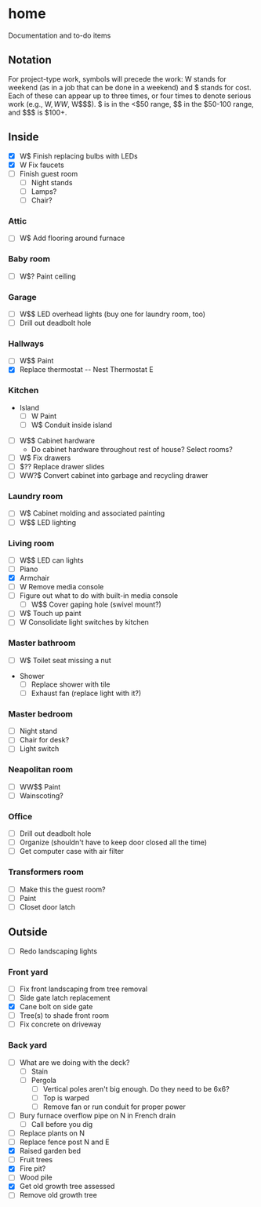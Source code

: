 # home
Documentation and to-do items

## Notation
For project-type work, symbols will precede the work: W stands for weekend (as in a job that can be done in a weekend) and $ stands for cost. Each of these can appear up to three times, or four times to denote serious work (e.g., W$, WW$, W$$$). $ is in the <$50 range, $$ in the $50-100 range, and $$$ is $100+.

## Inside
- [x] W$ Finish replacing bulbs with LEDs
- [x] W Fix faucets
- [ ] Finish guest room
  - [ ] Night stands
  - [ ] Lamps?
  - [ ] Chair?

### Attic
- [ ] W$ Add flooring around furnace

### Baby room
- [ ] W$? Paint ceiling

### Garage
- [ ] W$$ LED overhead lights (buy one for laundry room, too)
- [ ] Drill out deadbolt hole

### Hallways
- [ ] W$$ Paint
- [x] Replace thermostat -- Nest Thermostat E

### Kitchen
- Island
  - [ ] W Paint
  - [ ] W$ Conduit inside island
- [ ] W$$ Cabinet hardware
  - Do cabinet hardware throughout rest of house? Select rooms?
- [ ] W$ Fix drawers
- [ ] $$?$? Replace drawer slides
- [ ] WW?$ Convert cabinet into garbage and recycling drawer

### Laundry room
- [ ] W$ Cabinet molding and associated painting
- [ ] W$$ LED lighting

### Living room
- [ ] W$$ LED can lights
- [ ] Piano
- [x] Armchair
- [ ] W Remove media console
- [ ] Figure out what to do with built-in media console
  - [ ] W$$ Cover gaping hole (swivel mount?)
- [ ] W$ Touch up paint
- [ ] W Consolidate light switches by kitchen

### Master bathroom
- [ ] W$ Toilet seat missing a nut
- Shower
  - [ ] Replace shower with tile
  - [ ] Exhaust fan (replace light with it?)

### Master bedroom
- [ ] Night stand
- [ ] Chair for desk?
- [ ] Light switch

### Neapolitan room
- [ ] WW$$ Paint
- [ ] Wainscoting?

### Office
- [ ] Drill out deadbolt hole
- [ ] Organize (shouldn't have to keep door closed all the time)
- [ ] Get computer case with air filter

### Transformers room
- [ ] Make this the guest room?
- [ ] Paint
- [ ] Closet door latch

## Outside
- [ ] Redo landscaping lights

### Front yard
- [ ] Fix front landscaping from tree removal
- [ ] Side gate latch replacement
- [x] Cane bolt on side gate
- [ ] Tree(s) to shade front room
- [ ] Fix concrete on driveway

### Back yard
- [ ] What are we doing with the deck?
  - [ ] Stain
  - [ ] Pergola
    - [ ] Vertical poles aren't big enough. Do they need to be 6x6?
    - [ ] Top is warped
    - [ ] Remove fan or run conduit for proper power
- [ ] Bury furnace overflow pipe on N in French drain
  - [ ] Call before you dig
- [ ] Replace plants on N
- [ ] Replace fence post N and E
- [x] Raised garden bed
- [ ] Fruit trees
- [x] Fire pit?
- [ ] Wood pile
- [x] Get old growth tree assessed
- [ ] Remove old growth tree
